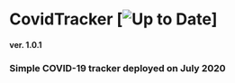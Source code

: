 # CovidTracker [![Up to Date](https://github.com/ikatyang/emoji-cheat-sheet/workflows/Up%20to%20Date/badge.svg)]
#### ver. 1.0.1
### Simple COVID-19 tracker deployed on July 2020

